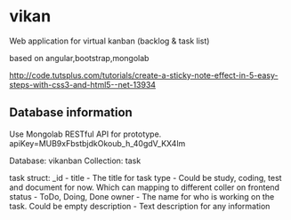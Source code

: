 # vikan
Web application for virtual kanban (backlog &amp; task list)

based on angular,bootstrap,mongolab

http://code.tutsplus.com/tutorials/create-a-sticky-note-effect-in-5-easy-steps-with-css3-and-html5--net-13934


## Database information
Use Mongolab RESTful API for prototype.
apiKey=MUB9xFbstbjdkOkoub_h_40gdV_KX4lm

Database: vikanban
Collection: task

task struct:
_id    -
title  - The title for task
type   - Could be study, coding, test and document for now. Which can mapping to different coller on frontend
status - ToDo, Doing, Done
owner  - The name for who is working on the task. Could be empty
description - Text description for any information

